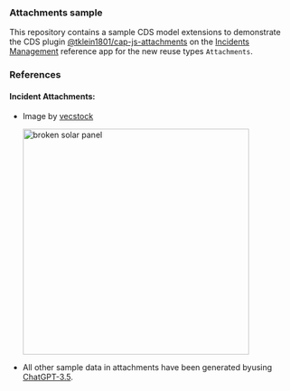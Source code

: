### Attachments sample

This repository contains a sample CDS model extensions to demonstrate the CDS plugin [@tklein1801/cap-js-attachments](https://github.com/tklein1801/cap-js-attachments) on the [Incidents Management](https://github.com/cap-js/incidents-app) reference app for the new reuse types `Attachments`.


### References

#### Incident Attachments:
- Image by <a href="https://www.freepik.com/free-ai-image/sun-energy-harnessed-sustainable-power-generation-generated-by-ai_41365754.htm#page=3&query=damaged%20solar%20panel&position=1&from_view=search&track=ais&uuid=a412b332-b062-46ec-b24d-fbc61e83c054">vecstock</a>

    <img src="./db/content/Broken%20Solar%20Panel.jpg" alt="broken solar panel" style="width:400px;"/>

- All other sample data in attachments have been generated byusing [ChatGPT-3.5](https://www.openai.com/).
